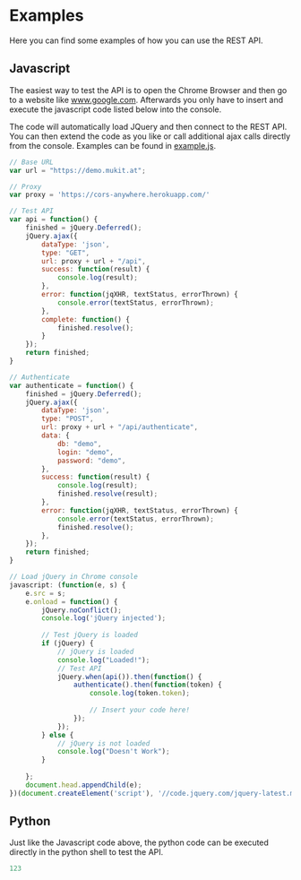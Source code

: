 # Examples

Here you can find some examples of how you can use the REST API.

## Javascript

The easiest way to test the API is to open the Chrome Browser and then go to a website like www.google.com. Afterwards you only have to insert and execute the javascript code listed below into the console.

The code will automatically load JQuery and then connect to the REST API. You can then extend the code as you like or call additional ajax calls directly from the console. Examples can be found in [example.js](./example.js).

```javascript
// Base URL
var url = "https://demo.mukit.at";

// Proxy
var proxy = 'https://cors-anywhere.herokuapp.com/'

// Test API
var api = function() {
	finished = jQuery.Deferred();
	jQuery.ajax({
		dataType: 'json',
		type: "GET",
		url: proxy + url + "/api",
		success: function(result) {
			console.log(result);
		},
		error: function(jqXHR, textStatus, errorThrown) {
			console.error(textStatus, errorThrown);
		},
		complete: function() {
			finished.resolve();
		}
	});
	return finished;
}

// Authenticate
var authenticate = function() {
	finished = jQuery.Deferred();
	jQuery.ajax({
		dataType: 'json',
		type: "POST",
		url: proxy + url + "/api/authenticate",
		data: {
			db: "demo",
			login: "demo",
			password: "demo",
		},
		success: function(result) {
			console.log(result);
			finished.resolve(result);
		},
		error: function(jqXHR, textStatus, errorThrown) {
			console.error(textStatus, errorThrown);
			finished.resolve();
		},
	});
	return finished;
}

// Load jQuery in Chrome console 
javascript: (function(e, s) {
	e.src = s;
	e.onload = function() {
		jQuery.noConflict();
		console.log('jQuery injected');
		
		// Test jQuery is loaded
		if (jQuery) {  
			// jQuery is loaded
			console.log("Loaded!");
			// Test API
			jQuery.when(api()).then(function() {
				authenticate().then(function(token) {
					console.log(token.token);
					
					// Insert your code here!
				});
			});
		} else {
			// jQuery is not loaded
			console.log("Doesn't Work");
		}
		
	};
	document.head.appendChild(e);
})(document.createElement('script'), '//code.jquery.com/jquery-latest.min.js');
```

## Python

Just like the Javascript code above, the python code can be executed directly in the python shell to test the API.

```python
123
```
